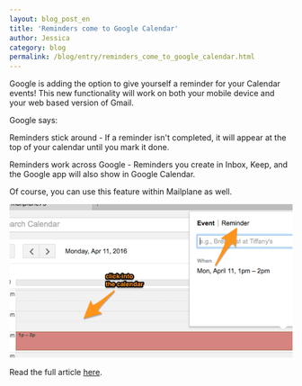 ```yaml
---
layout: blog_post_en
title: 'Reminders come to Google Calendar'
author: Jessica
category: blog
permalink: /blog/entry/reminders_come_to_google_calendar.html
---
```


Google is adding the option to give yourself a reminder for your Calendar events! This new functionality will work on both your mobile device and your web based version of Gmail.

Google says:

Reminders stick around - If a reminder isn't completed, it will appear at the top of your calendar until you mark it done.

Reminders work across Google - Reminders you create in Inbox, Keep, and the Google app will also show in Google Calendar.

Of course, you can use this feature within Mailplane as well.

![Google Calendar Reminder](/assets/blog/2016-04-19-reminders_come_to_google_calendar/screenshot.png)

Read the full article [here](https://gmail.googleblog.com/2016/04/reminders-come-to-google-calendar-on-the-web.html).
